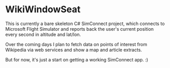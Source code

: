 WikiWindowSeat
==============

This is currently a bare skeleton C# SimConnect project, which connects to Microsoft Flight Simulator and reports back the user's current position every second in altitude and lat/lon.

Over the coming days I plan to fetch data on points of interest from Wikipedia via web services and show a map and article extracts.

But for now, it's just a start on getting a working SimConnect app. :)
